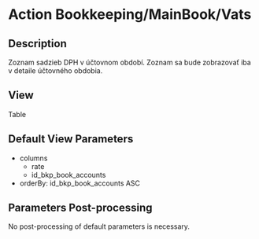 # Action Bookkeeping/MainBook/Vats

## Description

Zoznam sadzieb DPH v účtovnom období. Zoznam sa bude zobrazovať iba v detaile účtovného obdobia.

## View

Table

## Default View Parameters

* columns
  * rate
  * id_bkp_book_accounts
* orderBy: id_bkp_book_accounts ASC

## Parameters Post-processing

No post-processing of default parameters is necessary.